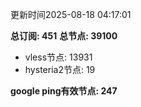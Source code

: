 更新时间2025-08-18 04:17:01

**总订阅: 451**
**总节点: 39100**
- vless节点: 13931
- hysteria2节点: 19

**google ping有效节点: 247**
